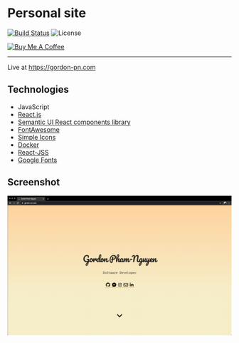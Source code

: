 # Personal site

[![Build Status](https://drone.gordon-pn.com/api/badges/gordonpn/personal-site/status.svg)](https://drone.gordon-pn.com/gordonpn/personal-site)
![License](https://badgen.net/github/license/gordonpn/personal-site)

[![Buy Me A Coffee](https://www.buymeacoffee.com/assets/img/custom_images/orange_img.png)](https://www.buymeacoffee.com/gordonpn)

---

Live at https://gordon-pn.com

## Technologies

- JavaScript
- [React.js](https://reactjs.org)
- [Semantic UI React components library](https://react.semantic-ui.com)
- [FontAwesome](https://github.com/FortAwesome/react-fontawesome)
- [Simple Icons](https://simpleicons.org)
- [Docker](https://www.docker.com)
- [React-JSS](https://cssinjs.org/react-jss)
- [Google Fonts](https://fonts.google.com)

## Screenshot

![Screenshots](./docs/screenshot.png)
